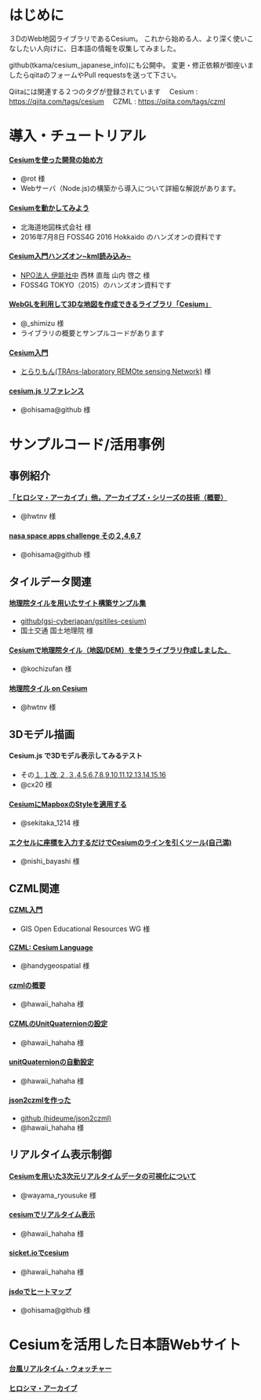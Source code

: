 # はじめに
３DのWeb地図ライブラリであるCesium。
これから始める人、より深く使いこなしたい人向けに、日本語の情報を収集してみました。

github(tkama/cesium_japanese_info)にも公開中。
変更・修正依頼が御座いましたらqiitaのフォームやPull requestsを送って下さい。

Qiitaには関連する２つのタグが登録されています
　Cesium : https://qiita.com/tags/cesium
　CZML : https://qiita.com/tags/czml

# 導入・チュートリアル

#### [Cesiumを使った開発の始め方]( https://qiita.com/rot/items/bf7434d299e58d4c5a2a)
 - @rot 様
 - Webサーバ（Node.js)の構築から導入について詳細な解説があります。

#### [Cesiumを動かしてみよう](https://www.slideshare.net/Ihizaki/cesium-63857910)
 - 北海道地図株式会社 様
 - 2016年7月8日 FOSS4G 2016 Hokkaido のハンズオンの資料です

#### [Cesium入門ハンズオン~kml読み込み~](http://sssslide.com/www.slideshare.net/sagara1020/cesiumkml)
 - [NPO法人 伊能社中](http://www.iknowshachu.org/) 西林 直哉 山内 啓之 様
 - FOSS4G TOKYO（2015）のハンズオン資料です
 
#### [WebGLを利用して3Dな地図を作成できるライブラリ「Cesium」](https://shimz.me/blog/cesium/2867)
 - @_shimizu 様
 - ライブラリの概要とサンプルコードがあります

#### [Cesium入門](http://pen.agbi.tsukuba.ac.jp/~torarimon/?Cesium%C6%FE%CC%E7)
 - [とらりもん(TRAns-laboratory REMOte sensing Network)](http://pen.agbi.tsukuba.ac.jp/~torarimon/) 様

#### [cesium.js リファレンス](https://qiita.com/ohisama@github/items/9b9788b3f62e709b6df3)
 - @ohisama@github 様

# サンプルコード/活用事例
## 事例紹介

####  [「ヒロシマ・アーカイブ」他，アーカイブズ・シリーズの技術（概要）](https://qiita.com/hwtnv/items/ee26b92429414543d3dc)
- @hwtnv 様

#### [nasa space apps challenge その２,4,6,7](https://qiita.com/ohisama@github/items/91f5f3666fd9a38361c6)
- @ohisama@github 様

## タイルデータ関連

#### [地理院タイルを用いたサイト構築サンプル集](http://maps.gsi.go.jp/development/sample.html#sample-cs)
- [github(gsi-cyberjapan/gsitiles-cesium)](https://github.com/gsi-cyberjapan/gsitiles-cesium/blob/gh-pages/index.html) 
- 国土交通 国土地理院 様

#### [Cesiumで地理院タイル（地図/DEM）を使うライブラリ作成しました。](https://qiita.com/kochizufan/items/b338ac856425c0fa925b)
 - @kochizufan 様 

#### [地理院タイル on Cesium](https://qiita.com/hwtnv/items/09428ac87ffb2ee8750a)
 - @hwtnv 様

## 3Dモデル描画
#### Cesium.js で3Dモデル表示してみるテスト 
 - その[１](http://jsdo.it/cx20/UKCJB),[１改](http://jsdo.it/cx20/8BJd),[２](http://jsdo.it/cx20/6x4K),[３](http://jsdo.it/cx20/szBJ),[4](http://jsdo.it/cx20/WAZQ),[5](http://jsdo.it/cx20/UK9I),[6](http://jsdo.it/cx20/OTgK),[7](http://jsdo.it/cx20/uCVF),[8](http://jsdo.it/cx20/Gtr7),[9](http://jsdo.it/cx20/oszd),[10](http://jsdo.it/cx20/OGzk),[11](http://jsdo.it/cx20/Mj2H),[12](http://jsdo.it/cx20/eXjf),[13](http://jsdo.it/cx20/06Sb),[14](http://jsdo.it/cx20/CXer),[15](http://jsdo.it/cx20/YL6v),[16](http://jsdo.it/cx20/Mp3v)
 - @cx20 様

#### [CesiumにMapboxのStyleを適用する](https://qiita.com/sekitaka_1214/items/41f5feab0d5af1282d50)
 - @sekitaka_1214 様

#### [エクセルに座標を入力するだけでCesiumのラインを引くツール(自己満)](https://qiita.com/nishi_bayashi/items/a01e884bd7e427165697)
 - @nishi_bayashi 様

## CZML関連

####  [CZML入門](https://gis-oer.github.io/gitbook/book/GIS%E3%82%AA%E3%83%BC%E3%83%97%E3%83%B3%E6%95%99%E6%9D%90/%E3%82%A4%E3%83%B3%E3%82%BF%E3%83%BC%E3%83%8D%E3%83%83%E3%83%88%E3%81%AE%E6%B4%BB%E7%94%A8/CZML/CZML.html)
 - GIS Open Educational Resources WG 様

#### [CZML: Cesium Language](https://qiita.com/handygeospatial/items/93060c4c1a488f7aed99)
 - @handygeospatial 様

#### [czmlの概要](https://qiita.com/hawaii_hahaha/items/478188bdb2a128e0dfc0)
 - @hawaii_hahaha 様

#### [CZMLのUnitQuaternionの設定]()
 - @hawaii_hahaha 様

#### [unitQuaternionの自動設定](https://qiita.com/hawaii_hahaha/items/e0897d4dbafbf6a10410)
 - @hawaii_hahaha 様

#### [json2czmlを作った](https://qiita.com/hawaii_hahaha/items/bcc7885dbdaf61f08424)
 - [github (hideume/json2czml)](https://github.com/hideume/json2czml)
 - @hawaii_hahaha 様

## リアルタイム表示制御

#### [Cesiumを用いた3次元リアルタイムデータの可視化について](https://www.slideshare.net/makinux7/cesium3)
 - @wayama_ryousuke 様 

#### [cesiumでリアルタイム表示](https://qiita.com/hawaii_hahaha/items/a6f8b7881975808b5923)
 - @hawaii_hahaha 様

#### [sicket.ioでcesium](https://qiita.com/hawaii_hahaha/items/80d45460e2257c77aa10)
 - @hawaii_hahaha 様

#### [jsdoでヒートマップ](https://qiita.com/ohisama@github/items/4fb498363d46c8a4c4a9)
 - @ohisama@github 様 

# Cesiumを活用した日本語Webサイト
#### [台風リアルタイム・ウォッチャー](https://typhoon.mapping.jp/2014t08.html)
#### [ヒロシマ・アーカイブ](http://hiroshima.mapping.jp/index_jp.html)
 
